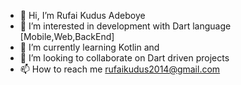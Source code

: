 - 👋 Hi, I’m Rufai Kudus Adeboye
- 👀 I’m interested in development with Dart language [Mobile,Web,BackEnd]
- 🌱 I’m currently learning Kotlin and 
- 💞️ I’m looking to collaborate on Dart driven projects 
- 📫 How to reach me rufaikudus2014@gmail.com

<!---
Raks-Javac/Raks-Javac is a ✨ special ✨ repository because its `README.md` (this file) appears on your GitHub profile.
You can click the Preview link to take a look at your changes.
--->

